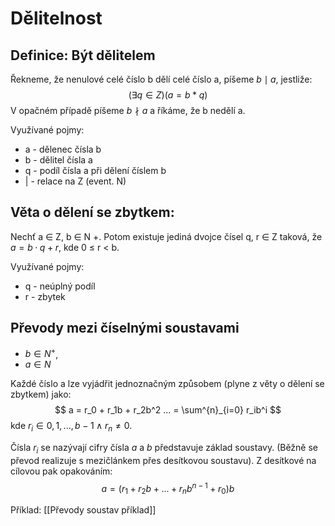 # Dělitelnost
## Definice: Být dělitelem
Řekneme, že nenulové celé číslo b dělí celé číslo a, píšeme $b\mid a$, jestliže:
$$
(\exists q \in Z)(a = b*q)
$$
V opačném případě píšeme $b\nmid a$ a říkáme, že b nedělí a.

Využívané pojmy: 
- a - dělenec čísla b 
- b - dělitel čísla a 
- q - podíl čísla a při dělení číslem b 
- | - relace na Z (event. N)

## Věta o dělení se zbytkem: 
Nechť a ∈ Z, b ∈ N +. Potom existuje jediná dvojce čísel q, r ∈ Z taková, že $a = b · q + r$, kde 0 ≤ r < b. 

Využívané pojmy: 
- q - neúplný podíl 
- r - zbytek

## Převody mezi číselnými soustavami
 - $b \in N^+$, 
 - $a \in N$

Každé číslo a lze vyjádřit jednoznačným způsobem (plyne z věty o dělení se zbytkem) jako:
$$
a = r_0 + r_1b + r_2b^2 ... = \sum^{n}_{i=0} r_ib^i
$$
kde $r_i \in {0, 1, ..., b − 1} ∧ r_n \neq 0$. 

Čísla $r_i$ se nazývají cifry čísla $a$ a $b$ představuje základ soustavy. (Běžně se převod realizuje s mezičlánkem přes desítkovou soustavu). Z desítkové na cílovou pak opakováním: 
$$
a = (r_1 + r_2b + ... + r_nb^{n−1} + r_0)b
$$

Příklad: [[Převody soustav příklad]]

